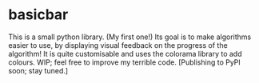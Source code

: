# basicbar
This is a small python library. (My first one!)
Its goal is to make algorithms easier to use, by
displaying visual feedback on the progress of the
algorithm! It is quite customisable and uses the
colorama library to add colours. WIP; feel free
to improve my terrible code.
[Publishing to PyPI soon; stay tuned.]
